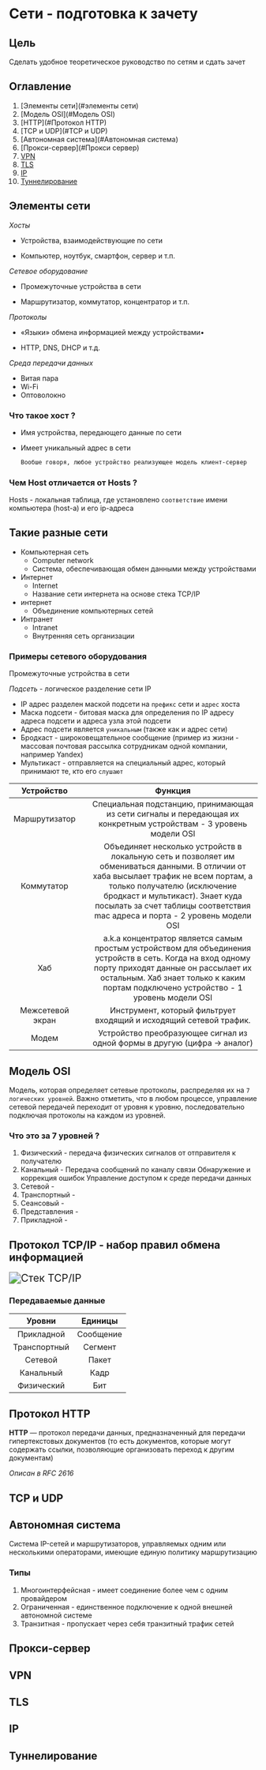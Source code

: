 # Сети - подготовка к зачету

## Цель

Сделать удобное теоретическое руководство по сетям и сдать зачет

## Оглавление

1. [Элементы сети](#элементы сети)
2. [Модель OSI](#Модель OSI) 
3. [HTTP](#Протокол HTTP)
4. [TCP и UDP](#TCP и UDP)
5. [Автономная система](#Автономная система)
6. [Прокси-сервер](#Прокси сервер)
7. [VPN](#VPN)
8. [TLS](#TLS)
9. [IP](#IP)
10. [Туннелирование](#)

## Элементы сети

*Хосты*  

* Устройства, взаимодействующие по сети

* Компьютер, ноутбук, смартфон, сервер и т.п.

*Сетевое оборудование*

* Промежуточные устройства в сети

* Маршрутизатор, коммутатор, концентратор и т.п.

*Протоколы*

* «Языки» обмена информацией между устройствами•

* HTTP, DNS, DHCP и т.д.

*Среда передачи данных*

* Витая пара 
* Wi-Fi
* Оптоволокно



### Что такое хост ?

* Имя устройства, передающего данные по сети

* Имеет уникальный адрес в сети

    ```markdown
    Вообше говоря, любое устройство реализующее модель клиент-сервер
    ```



### Чем Host отличается от Hosts ?

Hosts - локальная таблица, где установлено `соответствие` имени компьютера (host-а) и его ip-адреса   



## Такие разные сети

* Компьютерная сеть
    * Computer network
    * Система, обеспечивающая обмен данными между устройствами
* Интернет
    * Internet
    * Название сети интернета на основе стека TCP/IP 
* интернет
    * Объединение компьютерных сетей
* Интранет
    * Intranet
    * Внутренняя сеть организации



### Примеры сетевого оборудования

Промежуточные устройства в сети

*Подсеть* - логическое разделение сети IP 

* IP адрес разделен маской подсети на `префикс` сети и `адрес` хоста
* Маска подсети - битовая маска для определения по IP адресу адреса подсети и адреса узла этой подсети 
* Адрес подсети является `уникальным` (также как и адрес сети)  
* Бродкаст - широковещательное сообщение (пример из жизни - массовая почтовая рассылка                             сотрудникам одной компании, например Yandex)
* Мультикаст - отправляется на специальный адрес, который принимают те, кто его `слушают`

| Устройство  |      | Функция |
|:-----------:| ---- |:------:|
| Маршрутизатор |    | Специальная подстанцию, принимающая из сети сигналы и передающая их конкретным устройствам - 3 уровень модели OSI |
| Коммутатор | | Объединяет несколько устройств в локальную сеть и позволяет 				    им обмениваться данными. В отличии от хаба высылает трафик не всем портам, а только получателю (исключение бродкаст и мультикаст). Знает куда посылать за счет таблицы соответствия mac адреса и порта - 2 уровень модели OSI |
| Хаб | | a.k.a концентратор является самым простым устройством для объединения устройств в сеть. Когда на вход одному порту приходят данные он рассылает их остальным. Хаб знает только к каким портам подключено устройство - 1 уровень модели OSI |
| Межсетевой экран |      | Инструмент, который фильтрует входящий и исходящий 	  						    сетевой трафик. |
| Модем |      | Устройство преобразующее сигнал из одной формы в 							   другую (цифра -> аналог) |

## Модель OSI

Модель, которая определяет сетевые протоколы, распределяя их на `7 логических уровней`. Важно отметить, что в любом процессе, управление сетевой передачей переходит от уровня к уровню, последовательно подключая протоколы на каждом из уровней.

### Что это за 7 уровней ?

1. Физический - передача физических сигналов от отправителя к получателю
2. Канальный -  Передача сообщений по каналу связи
                           Обнаружение и коррекция ошибок
                           Управление доступом к среде передачи данных
3. Сетевой - 
4. Транспортный - 
5. Сеансовый - 
6. Представления - 
7. Прикладной - 



## Протокол TCP/IP - набор правил обмена информацией

<img src="https://cf.ppt-online.org/files/slide/l/LS0zoGhiWdCbkm3FglJHEVMraj1AsvZ48tc27Y/slide-3.jpg" title="Стек TCP/IP" style="zoom:150%;" /> 

### Передаваемые данные

|    Уровни    |  Единицы  |
| :----------: | :-------: |
|  Прикладной  | Сообщение |
| Транспортный |  Сегмент  |
|   Сетевой    |   Пакет   |
|  Канальный   |   Кадр    |
|  Физический  |    Бит    |



## Протокол HTTP



**HTTP** — протокол передачи данных, предназначенный для передачи гипертекстовых документов (то есть документов, которые могут содержать ссылки, позволяющие организовать переход к другим документам)



*Описан в RFC 2616*





## TCP и UDP











## Автономная система



Система IP-сетей и маршрутизаторов, управляемых одним или несколькими операторами, имеющие единую политику маршрутизацию

### Типы

1. Многоинтерфейсная - имеет соединение более чем с одним провайдером
2. Ограниченная - единственное подключение к одной внешней автономной системе 
3. Транзитная - пропускает через себя транзитный трафик сетей











## Прокси-сервер















## VPN















## TLS















## IP













## Туннелирование



